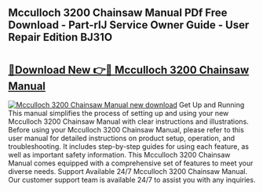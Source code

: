 ## Mcculloch 3200 Chainsaw Manual PDf Free Download - Part-rlJ Service Owner Guide - User Repair Edition BJ31O

# <h2><a href="http://cf23616.oget.top/?id=Mcculloch+3200+Chainsaw+Manual">🔗Download New 👉🔴 Mcculloch 3200 Chainsaw Manual</a></h2>

[![Mcculloch 3200 Chainsaw Manual new download](https://i.imgur.com/5g1atiW.png)](http://cf23616.oget.top/?id=Mcculloch+3200+Chainsaw+Manual)
Get Up and Running This manual simplifies the process of setting up and using your new Mcculloch 3200 Chainsaw Manual with clear instructions and illustrations. Before using your Mcculloch 3200 Chainsaw Manual, please refer to this user manual for detailed instructions on product setup, operation, and troubleshooting. It includes step-by-step guides for using each feature, as well as important safety information. This Mcculloch 3200 Chainsaw Manual comes equipped with a comprehensive set of features to meet your diverse needs. Support Available 24/7 Mcculloch 3200 Chainsaw Manual. Our customer support team is available 24/7 to assist you with any inquiries.
